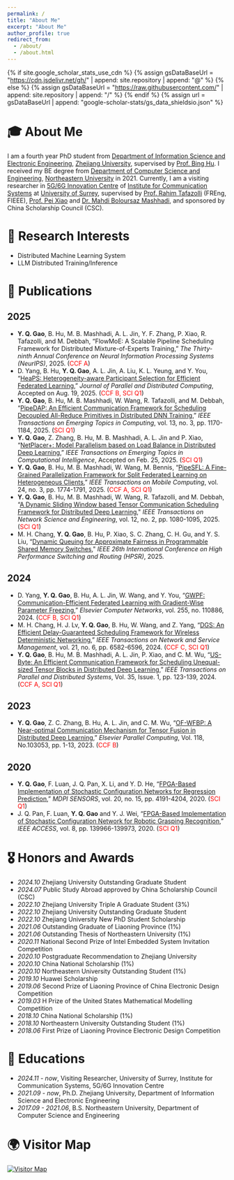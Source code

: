 ```yaml
---
permalink: /
title: "About Me"
excerpt: "About Me"
author_profile: true
redirect_from: 
  - /about/
  - /about.html
---
```


{% if site.google_scholar_stats_use_cdn %}
{% assign gsDataBaseUrl = "https://cdn.jsdelivr.net/gh/" | append: site.repository | append: "@" %}
{% else %}
{% assign gsDataBaseUrl = "https://raw.githubusercontent.com/" | append: site.repository | append: "/" %}
{% endif %}
{% assign url = gsDataBaseUrl | append: "google-scholar-stats/gs_data_shieldsio.json" %}

<span class='anchor' id='about-me'></span>

# 🎓 About Me

I am a fourth year PhD student from [Department of Information Science and Electronic Engineering](http://www.isee.zju.edu.cn/), [Zhejiang University](https://www.zju.edu.cn), supervised by [Prof. Bing Hu](https://person.zju.edu.cn/hubing). I received my BE degree from [Department of Computer Science and Engineering](http://www.cse.neu.edu.cn), [Northeastern University](http://www.neu.edu.cn) in 2021. Currently, I am a visiting researcher in [5G/6G Innovation Centre](https://www.surrey.ac.uk/institute-communication-systems/5g-6g-innovation-centre) of [Institute for Communication Systems](https://www.surrey.ac.uk/institute-communication-systems) at [University of Surrey](https://www.surrey.ac.uk/), supervised by [Prof. Rahim Tafazolli](https://www.surrey.ac.uk/people/rahim-tafazolli) (FREng, FIEEE), [Prof. Pei Xiao](https://www.surrey.ac.uk/people/pei-xiao) and [Dr. Mahdi Boloursaz Mashhadi](https://www.surrey.ac.uk/people/mahdi-boloursaz-mashhadi), and sponsored by China Scholarship Council (CSC).

<!-- 
My research interests include Distributed Machine Learning System, LLM Distributed Training/Inference and Federated/Split Learning. I have published more than 100 papers at the top international AI conferences with total <a href='https://scholar.google.com/citations?user=DhtAFkwAAAAJ'>google scholar citations <strong><span id='total_cit'>260000+</span></strong></a> (You can also use google scholar badge <a href='https://scholar.google.com/citations?user=DhtAFkwAAAAJ'><img src="https://img.shields.io/endpoint?url={{ url | url_encode }}&logo=Google%20Scholar&labelColor=f6f6f6&color=9cf&style=flat&label=citations"></a>).
-->

# 🚀 Research Interests
- Distributed Machine Learning System 
- LLM Distributed Training/Inference 

# 📝 Publications 
## 2025
- **Y. Q. Gao**, B. Hu, M. B. Mashhadi, A. L. Jin, Y. F. Zhang, P. Xiao, R. Tafazolli, and M. Debbah, “FlowMoE: A Scalable Pipeline Scheduling Framework for Distributed Mixture-of-Experts Training,” *The Thirty-ninth Annual Conference on Neural Information Processing Systems (NeurIPS)*, 2025. (<span style="color:red;">CCF A</span>)
- D. Yang, B. Hu, **Y. Q. Gao**, A. L. Jin, A. Liu, K. L. Yeung, and Y. You, “[HeaPS: Heterogeneity-aware Participant Selection for Efficient Federated Learning](https://www.sciencedirect.com/science/article/abs/pii/S0743731525001352?via%3Dihub),” *Journal of Parallel and Distributed Computing*, Accepted on Aug. 19, 2025. (<span style="color:red;">CCF B, SCI Q1</span>)
- **Y. Q. Gao**, B. Hu, M. B. Mashhadi, W. Wang, R. Tafazolli, and M. Debbah, “[PipeDAP: An Efficient Communication Framework for Scheduling Decoupled All-Reduce Primitives in Distributed DNN Training](https://ieeexplore.ieee.org/document/11021340),” *IEEE Transactions on Emerging Topics in Computing*, vol. 13, no. 3, pp. 1170-1184, 2025. (<span style="color:red;">SCI Q1</span>)
- **Y. Q. Gao**, Z. Zhang, B. Hu, M. B. Mashhadi, A. L. Jin and P. Xiao, “[NetPlacer+: Model Parallelism based on Load Balance in Distributed Deep Learning](https://ieeexplore.ieee.org/document/10916805),” *IEEE Transactions on Emerging Topics in Computational Intelligence*, Accepted on Feb. 25, 2025. (<span style="color:red;">SCI Q1</span>)
- **Y. Q. Gao**, B. Hu, M. B. Mashhadi, W. Wang, M. Bennis, “[PipeSFL: A Fine-Grained Parallelization Framework for Split Federated Learning on Heterogeneous Clients](https://ieeexplore.ieee.org/document/10740645),” *IEEE Transactions on Mobile Computing*, vol. 24, no. 3, pp. 1774-1791, 2025. (<span style="color:red;">CCF A, SCI Q1</span>)
- **Y. Q. Gao**, B. Hu, M. B. Mashhadi, W. Wang, R. Tafazolli, and M. Debbah, “[A Dynamic Sliding Window based Tensor Communication Scheduling Framework for Distributed Deep Learning](https://ieeexplore.ieee.org/document/10816583)," *IEEE Transactions on Network Science and Engineering*, vol. 12, no. 2, pp. 1080-1095, 2025. (<span style="color:red;">SCI Q1</span>)
- M. H. Chang, **Y. Q. Gao**, B. Hu, P. Xiao, S. C. Zhang, C. H. Gu, and Y. S. Liu, “[Dynamic Queuing for Approximate Fairness in Programmable Shared Memory Switches](https://ieeexplore.ieee.org/document/11038847)," *IEEE 26th International Conference on High Performance Switching and Routing (HPSR)*, 2025.

## 2024
- D. Yang, **Y. Q. Gao**, B. Hu, A. L. Jin, W. Wang, and Y. You, “[GWPF: Communication-Efficient Federated Learning with Gradient-Wise Parameter Freezing](https://www.sciencedirect.com/science/article/pii/S1389128624007187),” *Elsevier Computer Networks*, vol. 255, no. 110886, 2024. (<span style="color:red;">CCF B, SCI Q1</span>)
- M. H. Chang, H. J. Lv, **Y. Q. Gao**, B. Hu, W. Wang, and Z. Yang, “[DGS: An Efficient Delay-Guaranteed Scheduling Framework for Wireless Deterministic Networking](https://ieeexplore.ieee.org/document/10669629),” *IEEE Transactions on Network and Service Management*, vol. 21, no. 6, pp. 6582-6596, 2024. (<span style="color:red;">CCF C, SCI Q1</span>)
- **Y. Q. Gao**, B. Hu, M. B. Mashhadi, A. L. Jin, P. Xiao, and C. M. Wu, “[US-Byte: An Efficient Communication Framework for Scheduling Unequal-sized Tensor Blocks in Distributed Deep Learning](https://ieeexplore.ieee.org/abstract/document/10314018),” *IEEE Transactions on Parallel and Distributed Systems*, Vol. 35, Issue. 1, pp. 123-139, 2024. (<span style="color:red;">CCF A, SCI Q1</span>)

## 2023
- **Y. Q. Gao**, Z. C. Zhang, B. Hu, A. L. Jin, and C. M. Wu, “[OF-WFBP: A Near-optimal Communication Mechanism for Tensor Fusion in Distributed Deep Learning](https://www.sciencedirect.com/science/article/pii/S0167819123000595),” *Elsevier Parallel Computing*, Vol. 118, No.103053, pp. 1-13, 2023. (<span style="color:red;">CCF B</span>)

## 2020
- **Y. Q. Gao**, F. Luan, J. Q. Pan, X. Li, and Y. D. He, “[FPGA-Based Implementation of Stochastic Configuration Networks for Regression Prediction](https://www.mdpi.com/1424-8220/20/15/4191),” *MDPI SENSORS*, vol. 20, no. 15, pp. 4191-4204, 2020. (<span style="color:red;">SCI Q1</span>)
- J. Q. Pan, F. Luan, **Y. Q. Gao** and Y. J. Wei, “[FPGA-Based Implementation of Stochastic Configuration Network for Robotic Grasping Recognition](https://ieeexplore.ieee.org/document/9152009),” *IEEE ACCESS*, vol. 8, pp. 139966-139973, 2020. (<span style="color:red;">SCI Q1</span>)

<!--  
<div class='paper-box'><div class='paper-box-image'><div><div class="badge">CVPR 2016</div><img src='images/500x300.png' alt="sym" width="100%"></div></div>
<div class='paper-box-text' markdown="1">

[Deep Residual Learning for Image Recognition](https://openaccess.thecvf.com/content_cvpr_2016/papers/He_Deep_Residual_Learning_CVPR_2016_paper.pdf)

**Kaiming He**, Xiangyu Zhang, Shaoqing Ren, Jian Sun

[**Project**](https://scholar.google.com/citations?view_op=view_citation&hl=zh-CN&user=DhtAFkwAAAAJ&citation_for_view=DhtAFkwAAAAJ:ALROH1vI_8AC) <strong><span class='show_paper_citations' data='DhtAFkwAAAAJ:ALROH1vI_8AC'></span></strong>
- Lorem ipsum dolor sit amet, consectetur adipiscing elit. Vivamus ornare aliquet ipsum, ac tempus justo dapibus sit amet. 
</div>
</div>

- [Lorem ipsum dolor sit amet, consectetur adipiscing elit. Vivamus ornare aliquet ipsum, ac tempus justo dapibus sit amet](https://github.com), A, B, C, **CVPR 2020**
-->

# 🎖 Honors and Awards
- *2024.10* Zhejiang University Outstanding Graduate Student
- *2024.07* Public Study Abroad approved by China Scholarship Council (CSC) 
- *2022.10* Zhejiang University Triple A Graduate Student (3%)
- *2022.10* Zhejiang University Outstanding Graduate Student
- *2022.10* Zhejiang University New PhD Student Scholarship 
- *2021.06* Outstanding Graduate of Liaoning Province (1%)
- *2021.06* Outstanding Thesis of Northeastern University (1%)
- *2020.11* National Second Prize of Intel Embedded System Invitation Competition
- *2020.10* Postgraduate Recommendation to Zhejiang University 
- *2020.10* China National Scholarship (1%) 
- *2020.10* Northeastern University Outstanding Student (1%) 
- *2019.10* Huawei Scholarship
- *2019.06* Second Prize of Liaoning Province of China Electronic Design Competition
- *2019.03* H Prize of the United States Mathematical Modelling Competition 
- *2018.10* China National Scholarship (1%) 
- *2018.10* Northeastern University Outstanding Student (1%)
- *2018.06* First Prize of Liaoning Province Electronic Design Competition 

# 📖 Educations
- *2024.11 - now*, Visiting Researcher, University of Surrey, Institute for Communication Systems, 5G/6G Innovation Centre  
- *2021.09 - now*, Ph.D. Zhejiang University, Department of Information Science and Electronic Engineering 
- *2017.09 - 2021.06*, B.S. Northeastern University, Department of Computer Science and Engineering 

# 🌍 Visitor Map
[![Visitor Map](https://www.clustrmaps.com/map_v2.png?d=avSSlIJR_7VyW55BGOF0bo7dC6Wb8nn9t6CGEsF2E6o&cl=ffffff)](https://clustrmaps.com/site/1c4q0)

<!-- 
# 💬 Invited Talks
- *2021.06*, Lorem ipsum dolor sit amet, consectetur adipiscing elit. Vivamus ornare aliquet ipsum, ac tempus justo dapibus sit amet. 
- *2021.03*, Lorem ipsum dolor sit amet, consectetur adipiscing elit. Vivamus ornare aliquet ipsum, ac tempus justo dapibus sit amet.  \| [\[video\]](https://github.com/)

# 💻 Internships
- *2019.05 - 2020.02*, [Lorem](https://github.com/), China.
-->
